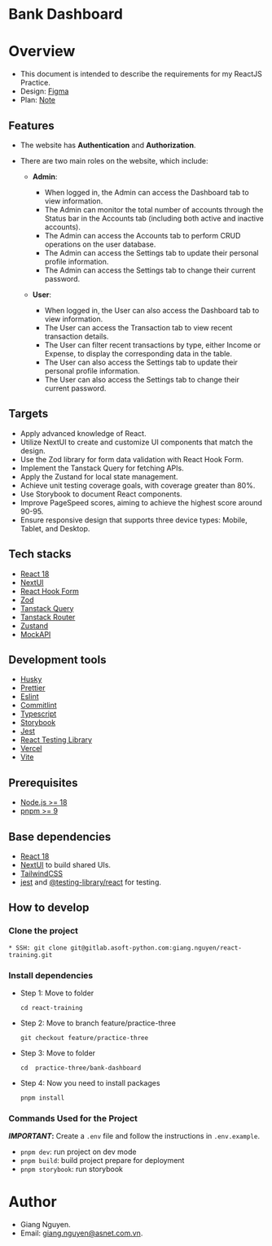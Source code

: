 # Bank Dashboard

# Overview

- This document is intended to describe the requirements for my ReactJS Practice.
- Design: [Figma](https://www.figma.com/design/lDvMDOy9aGtVCmdu10G4CB/BankDash---UI?node-id=0-1&t=DJCyUdsZ9irdxe9Z-1)
- Plan: [Note](https://docs.google.com/document/d/1NZQ3uxJq4cvBGEIdmLuhSFxPtjKPpAK3ODrWB6y5ZFE/edit?usp=sharing)

## Features

- The website has **Authentication** and **Authorization**.
- There are two main roles on the website, which include:

  - **Admin**:

    - When logged in, the Admin can access the Dashboard tab to view information.
    - The Admin can monitor the total number of accounts through the Status bar in the Accounts tab (including both active and inactive accounts).
    - The Admin can access the Accounts tab to perform CRUD operations on the user database.
    - The Admin can access the Settings tab to update their personal profile information.
    - The Admin can access the Settings tab to change their current password.

  - **User**:

    - When logged in, the User can also access the Dashboard tab to view information.
    - The User can access the Transaction tab to view recent transaction details.
    - The User can filter recent transactions by type, either Income or Expense, to display the corresponding data in the table.
    - The User can also access the Settings tab to update their personal profile information.
    - The User can also access the Settings tab to change their current password.

## Targets

- Apply advanced knowledge of React.
- Utilize NextUI to create and customize UI components that match the design.
- Use the Zod library for form data validation with React Hook Form.
- Implement the Tanstack Query for fetching APIs.
- Apply the Zustand for local state management.
- Achieve unit testing coverage goals, with coverage greater than 80%.
- Use Storybook to document React components.
- Improve PageSpeed scores, aiming to achieve the highest score around 90-95.
- Ensure responsive design that supports three device types: Mobile, Tablet, and Desktop.

## Tech stacks

- [React 18](https://react.dev/)
- [NextUI](https://nextui.org/)
- [React Hook Form](https://react-hook-form.com/)
- [Zod](https://zod.dev/)
- [Tanstack Query](https://tanstack.com/query/latest)
- [Tanstack Router](https://tanstack.com/router/latest)
- [Zustand](https://zustand.docs.pmnd.rs/)
- [MockAPI](https://mockapi.io/)

## Development tools

- [Husky](https://typicode.github.io/husky/)
- [Prettier](https://prettier.io/)
- [Eslint](https://eslint.org/)
- [Commitlint](https://commitlint.js.org/)
- [Typescript](https://www.typescriptlang.org/)
- [Storybook](https://github.com/storybookjs/storybook/tree/next/code/lib/cli)
- [Jest](https://jestjs.io/)
- [React Testing Library](https://testing-library.com/docs/react-testing-library/intro/)
- [Vercel](https://vercel.com)
- [Vite](https://vitejs.dev)

## Prerequisites

- [Node.js >= 18](https://nodejs.org/)
- [pnpm >= 9](https://pnpm.io/installation)

## Base dependencies

- [React 18](https://react.dev/)
- [NextUI](https://nextui.org/) to build shared UIs.
- [TailwindCSS](https://tailwindcss.com/docs/installation)
- [jest](https://jestjs.io/docs/getting-started) and [@testing-library/react](https://testing-library.com/docs/react-testing-library/intro/) for testing.

## How to develop

### Clone the project

```
* SSH: git clone git@gitlab.asoft-python.com:giang.nguyen/react-training.git
```

### Install dependencies

- Step 1: Move to folder
  ```
  cd react-training
  ```
- Step 2: Move to branch feature/practice-three
  ```
  git checkout feature/practice-three
  ```
- Step 3: Move to folder
  ```
  cd  practice-three/bank-dashboard
  ```
- Step 4: Now you need to install packages
  ```
  pnpm install
  ```

### Commands Used for the Project

<b>_IMPORTANT_:</b> Create a `.env` file and follow the instructions in `.env.example`.

- `pnpm dev`: run project on dev mode
- `pnpm build`: build project prepare for deployment
- `pnpm storybook`: run storybook

# Author

- Giang Nguyen.
- Email: giang.nguyen@asnet.com.vn.
